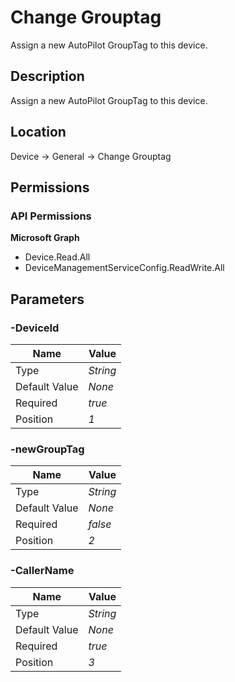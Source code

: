 # Change Grouptag

Assign a new AutoPilot GroupTag to this device.

## Description

Assign a new AutoPilot GroupTag to this device.

## Location

Device &rarr; General &rarr; Change Grouptag

## Permissions

### API Permissions

**Microsoft Graph**
- Device.Read.All
- DeviceManagementServiceConfig.ReadWrite.All

## Parameters

### -DeviceId

| Name | Value |
|---|---|
| Type | _String_ |
| Default Value | _None_ |
| Required | _true_ |
| Position | _1_ |

### -newGroupTag

| Name | Value |
|---|---|
| Type | _String_ |
| Default Value | _None_ |
| Required | _false_ |
| Position | _2_ |

### -CallerName

| Name | Value |
|---|---|
| Type | _String_ |
| Default Value | _None_ |
| Required | _true_ |
| Position | _3_ |


